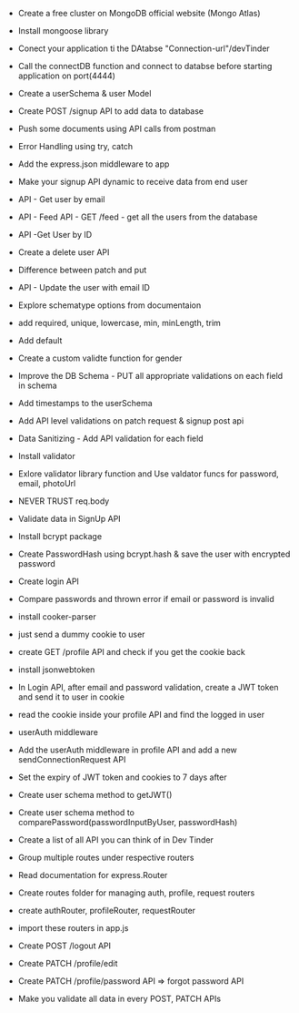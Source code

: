 - Create a free cluster on MongoDB official website (Mongo Atlas)
- Install mongoose library
- Conect your application ti the DAtabse "Connection-url"/devTinder
- Call the connectDB function and connect to databse before starting application on port(4444)
- Create a userSchema & user Model
- Create POST /signup API to add data to database
- Push some documents using API calls from postman
- Error Handling using try, catch
- Add the express.json middleware to app
- Make your signup API dynamic to receive data from end user
- API - Get user by email
- API - Feed API - GET /feed - get all the users from the database
- API -Get User by ID
- Create a delete user API
- Difference between patch and put
- API - Update the user with email ID

- Explore schematype options from documentaion
- add required, unique, lowercase, min, minLength, trim
- Add default
- Create a custom validte function for gender
- Improve the DB Schema - PUT all appropriate validations on each field in schema
- Add timestamps to the userSchema
- Add API level validations on patch request & signup post api
- Data Sanitizing - Add API validation for each field
- Install validator
- Exlore validator library function and Use valdator funcs for password, email, photoUrl
- NEVER TRUST req.body

- Validate data in SignUp API
- Install bcrypt package
- Create PasswordHash using bcrypt.hash & save the user with encrypted password

- Create login API
- Compare passwords and thrown error if email or password is invalid

- install cooker-parser
- just send a dummy cookie to user
- create GET /profile API and check if you get the cookie back
- install jsonwebtoken
- In Login API, after email and password validation, create a JWT token and send it to user in cookie
- read the cookie inside your profile API and find the logged in user
- userAuth middleware
- Add the userAuth middleware in profile API and add a new sendConnectionRequest API
- Set the expiry of JWT token and cookies to 7 days after
- Create user schema method to getJWT()
- Create user schema method to comparePassword(passwordInputByUser, passwordHash)

- Create a list of all API you can think of in Dev Tinder
- Group multiple routes under respective routers
- Read documentation for express.Router
- Create routes folder for managing auth, profile, request routers
- create authRouter, profileRouter, requestRouter
- import these routers in app.js
- Create POST /logout API
- Create PATCH /profile/edit
- Create PATCH /profile/password API => forgot password API
- Make you validate all data in every POST, PATCH APIs
